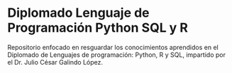 # Diplomado Lenguaje de Programación Python SQL y R
Repositorio enfocado en resguardar los conocimientos aprendidos en el Diplomado de Lenguajes de programación: Python, R y SQL, 
impartido por el Dr. Julio César Galindo López. 
